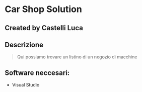 # Car Shop Solution
## Created by Castelli Luca

## Descrizione
>Qui possiamo trovare un listino di un negozio di macchine

## Software neccesari:
* Visual Studio
